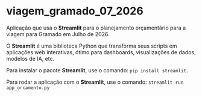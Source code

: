 # viagem_gramado_07_2026
Aplicação que usa o **Streamlit** para o planejamento orçamentário para a viagem para Gramado em Julho de 2026.

O **Streamlit** é uma biblioteca Python que transforma seus scripts em aplicações web interativas, ótimo para dashboards, visualizações de dados, modelos de IA, etc.

Para instalar o pacote **Streamlit**, use o comando: `pip install streamlit`.

Para rodar a aplicação com o **Streamlit**, use o comando: `streamlit run app_orcamento.py`
